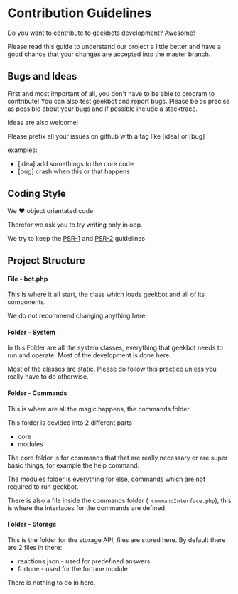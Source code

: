 # Contribution Guidelines

Do you want to contribute to geekbots development? Awesome! 

Please read this guide to understand our project a little better and have a good chance that your changes are accepted into the master branch.

## Bugs and Ideas

First and most important of all, you don't have to be able to program to contribute! You can also test geekbot and report bugs. Please be as precise as possible about your bugs and if possible include a stacktrace.

Ideas are also welcome!

Please prefix all your issues on github with a tag like [idea] or [bug]

examples:

* [idea] add somethings to the core code
* [bug] crash when this or that happens

## Coding Style

We :heart: object orientated code

Therefor we ask you to try writing only in oop.

We try to keep the [PSR-1](http://www.php-fig.org/psr/psr-1/) and [PSR-2](http://www.php-fig.org/psr/psr-2/) guidelines

## Project Structure

#### File - bot.php

This is where it all start, the class which loads geekbot and all of its components.

We do not recommend changing anything here.

#### Folder - System

In this Folder are all the system classes, everything that geekbot needs to run and operate. Most of the development is done here.

Most of the classes are static. Please do follow this practice unless you really have to do otherwise.

#### Folder - Commands

This is where are all the magic happens, the commands folder.

This folder is devided into 2 different parts

* core
* modules

The core folder is for commands that that are really necessary or are super basic things, for example the help command.

The modules folder is everything for else, commands which are not required to run geekbot.

There is also a file inside the commands folder (` commandInterface.php`), this is where the interfaces for the commands are defined.

#### Folder - Storage

This is the folder for the storage API, files are stored  here. By default there are 2 files in there:

* reactions.json - used for predefined answers
* fortune - used for the fortune module

There is nothing to do in here.

